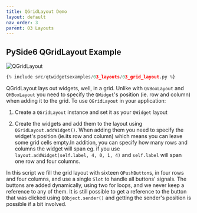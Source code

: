 ```yaml
---
title: QGridLayout Demo
layout: default
nav_order: 3
parent: 03 Layouts
---
```


## PySide6 QGridLayout Example

![QGridLayout](/blog/images/qtwidgetsexamples/03_layouts/01_grid_layout.png)

```python
{% include src/qtwidgetsexamples/03_layouts/03_grid_layout.py %}
```

QGridLayout lays out widgets, well, in a grid. Unlike with `QVBoxLayout` and `QHBoxLayout`  you need to specify the `QWidget`'s position (ie. row and column) when adding it to the grid. To use `QGridLayout` in your application:

1. Create a `QGridLayout` instance and set it as your `QWidget` layout

2. Create the widgets and add them to the layout using `QGridLayout.addWidget()`. When adding them you need to specify the widget's position (ie.its row and column) which means you can leave some grid cells empty.In addition, you can specify how many rows and columns the widget will span eg. if you use `layout.addWidget(self.label, 4, 0, 1, 4)` and `self.label` will span one row and four columns.

In this script we fill the grid layout with sixteen `QPushButton`s, in four rows and four columns, and use a single `Slot` to handle all buttons' signals.  The buttons are added dynamically, using two for loops, and we never keep a reference to any of them. It is still possible to get a reference to the button that was clicked using `QObject.sender()` and getting the sender's position is possible if a bit involved.